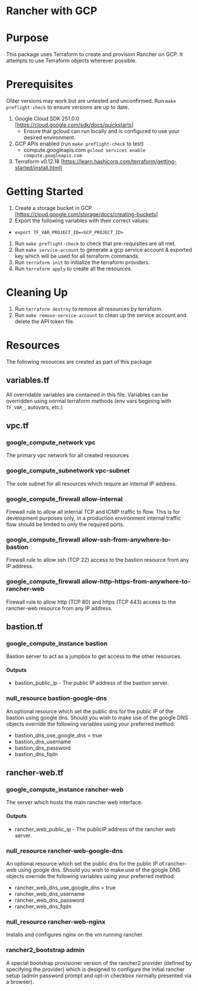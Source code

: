 # Rancher with GCP

# Purpose
This package uses Terraform to create and provision Rancher on GCP.  It attempts to use Terraform objects wherever possible.

# Prerequisites
Older versions may work but are untested and unconfirmed.
Run `make preflight-check` to ensure versions are up to date.
1. Google Cloud SDK 251.0.0 [https://cloud.google.com/sdk/docs/quickstarts]
    * Ensure that gcloud can run locally and is configured to use your desired environment.
1. GCP APIs enabled (run `make preflight-check` to test)
    * compute.googleapis.com `gcloud services enable compute.googleapis.com`
1. Terraform v0.12.18 [https://learn.hashicorp.com/terraform/getting-started/install.html]

# Getting Started
1. Create a storage bucket in GCP [https://cloud.google.com/storage/docs/creating-buckets]
1. Export the following variables with their correct values:
* `export TF_VAR_PROJECT_ID=<GCP_PROJECT_ID>`
    
1. Run `make preflight-check` to check that pre-requisites are all met.
1. Run `make service-account` to generate a gcp service account & exported key which will be used for all terraform commands.
1. Run `terraform init` to initialize the terraform providers.
1. Run `terraform apply` to create all the resources.

# Cleaning Up
1. Run `terraform destroy` to remove all resources by terraform.
1. Run `make remove-service-account` to clean up the service account and delete the API token file.

# Resources
The following resources are created as part of this package

## variables.tf
All overridable variables are contained in this file.  Variables can be overridden using normal terraform methods (env vars begining with `TF_VAR_`, autovars, etc.)

## vpc.tf
### google_compute_network vpc
The primary vpc network for all created resources
### google_compute_subnetwork vpc-subnet
The sole subnet for all resources which require an internal IP address.
### google_compute_firewall allow-internal
Firewall rule to allow all internal TCP and ICMP traffic to flow.  This is for development purposes only, in a production environment internal traffic flow should be limited to only the required ports.
### google_compute_firewall allow-ssh-from-anywhere-to-bastion
Firewall rule to allow ssh (TCP 22) access to the bastion resource from any IP address.
### google_compute_firewall allow-http-https-from-anywhere-to-rancher-web
Firewall rule to allow http (TCP 80) and https (TCP 443) access to the rancher-web resource from any IP address.

## bastion.tf
### google_compute_instance bastion
Bastion server to act as a jumpbox to get access to the other resources.
#### Outputs
* bastion_public_ip - The public IP address of the bastion server.
### null_resource bastion-google-dns
An optional resource which set the public dns for the public IP of the bastion using google dns.
Should you wish to make use of the google DNS objects override the following variables using your preferred method:    
* bastion_dns_use_google_dns = true
* bastion_dns_username
* bastion_dns_password
* bastion_dns_fqdn

## rancher-web.tf
### google_compute_instance rancher-web
The server which hosts the main rancher web interface.
#### Outputs
* rancher_web_public_ip - The publicIP address of the rancher web server.
### null_resource rancher-web-google-dns
An optional resource which set the public dns for the public IP of rancher-web using google dns.
Should you wish to make use of the google DNS objects override the following variables using your preferred method:    
* rancher_web_dns_use_google_dns = true
* rancher_web_dns_username
* rancher_web_dns_password
* rancher_web_dns_fqdn
### null_resource rancher-web-nginx
Installs and configures nginx on the vm running rancher.
### rancher2_bootstrap admin
A special bootstrap provisioner version of the rancher2 provider (defined by specifying the provider) which is designed to configure the initial rancher setup (admin password prompt and opt-in checkbox normally presented via a browser).